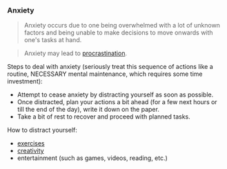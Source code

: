 ### Anxiety

> Anxiety occurs due to one being overwhelmed with a lot of unknown factors and being unable to make decisions to move onwards with one's tasks at hand.

> Anxiety may lead to [procrastination](procrastination.md).

Steps to deal with anxiety (seriously treat this sequence of actions like a routine, NECESSARY mental maintenance, which requires some time investment):

- Attempt to cease anxiety by distracting yourself as soon as possible.
- Once distracted, plan your actions a bit ahead (for a few next hours or till the end of the day), write it down on the paper.
- Take a bit of rest to recover and proceed with planned tasks.

How to distract yourself:

- [exercises](exercises.md)
- [creativity](creating.md)
- entertainment (such as games, videos, reading, etc.)
